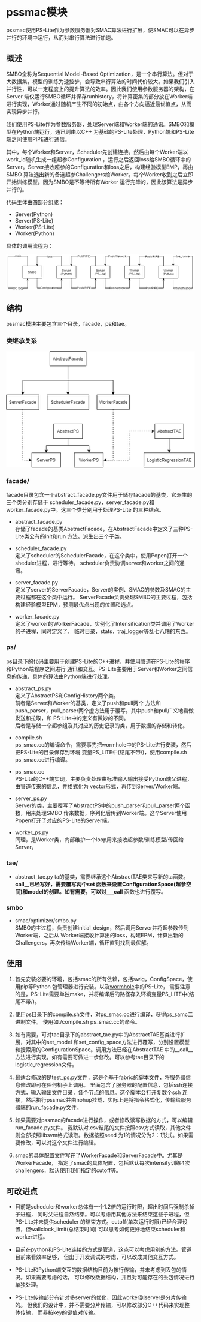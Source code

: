 # pssmac模块

pssmac使用PS-Lite作为参数服务器对SMAC算法进行扩展，使SMAC可以在异步并行的环境中运行，从而对串行算法进行加速。

## 概述

SMBO全称为Sequential Model-Based 
Optimization，是一个串行算法。但对于大数据集，模型的训练为速控步，会导致串行算法的时间代价较大。如果我们引入并行性，可以一定程度上的提升算法的效率。因此我们使用参数服务器的架构，在Server
端仅运行SMBO循环并保存runhistory，将计算密集的部分放在Worker端进行实现，Worker通过随机产生不同的初始点，由各个方向逼近最优值点，从而实现异步并行。

我们使用PS-Lite作为参数服务器，处理Server端和Worker端的通讯。SMBO和模型在Python端运行，通讯则由以C++
为基础的PS-Lite处理，Python端和PS-Lite端之间使用PIPE进行通信。

其中，每个Worker和Server，Scheduler先创建连接。然后由每个Worker端以work_id随机生成一组超参Configuration
，运行之后返回loss给SMBO循环中的Server。Server接收超参的Configuration和loss之后，构建经验模型EMP，再由SMBO
算法选出新的备选超参Challengers给Worker。每个Worker收到之后立即开始训练模型。因为SMBO是不等待所有Worker
运行完毕的，因此该算法是异步并行的。

代码主体由四部分组成：

* Server(Python)<br>
* Server(PS-Lite)<br>
* Worker(PS-Lite)<br>
* Worker(Python)<br>

具体的调用流程为：

![Flow Diagram](utils/Flow%20Diagram.png)

## 结构

pssmac模块主要包含三个目录，facade，ps和tae。

### 类继承关系

![Flow Diagram](utils/UML%20Graph.png)

### facade/

facade目录包含一个abstract_facade.py文件用于储存facade的基类，它派生的三个类分别存储于
scheduler_facade.py，server_facade.py和worker_facade.py中。这三个类分别用于处理PS-Lite
的三种结点。

* abstract_facade.py <br>
存储了facade的基类AbstractFacade，在AbstractFacade中定义了三种PS-Lite类公有的init和run
方法。派生出三个子类。

* scheduler_facade.py <br>
定义了scheduler的SchedulerFacade，在这个类中，使用Popen打开一个sheduler进程，进行等待。
scheduler负责协调server和worker之间的通讯。

* server_facade.py <br>
定义了server的ServerFacade，Server的实例、SMAC的参数及SMAC的主要过程都在这个类中运行。
ServerFacade负责处理SMBO的主要过程，包括构建经验模型EPM，预测最优点出现的位置和选点。

* worker_facade.py <br>
定义了worker的WorkerFacade，实例化了Intensification类并调用了Worker的子进程，同时定义了，
临时目录，stats，traj_logger等乱七八糟的东西。

### ps/

ps目录下的代码主要用于创建PS-Lite的C++进程，并使用管道在PS-Lite的程序和Python端程序之间进行
通讯和交互。PS-Lite主要用于Server和Worker之间信息的传递，具体的算法由Python端进行处理。

* abstract_ps.py <br>
定义了AbstractPS和ConfigHistory两个类。 <br>
前者是Server和Worker的基类，定义了push和pull两个
方法和push_parser，pull_parser两个虚方法用于覆写。其中push和pull广义地看做发送和拉取，和
PS-Lite中的定义有微妙的不同。 <br>
后者是存储一个超参组及其对应的历史记录的类，用于数据的存储和转化。

* compile.sh <br>
ps_smac.cc的编译命令，需要事先把wormhole中的PS-Lite进行安装，然后把PS-Lite的目录保存到环境
变量PS_LITE中(结尾不带/)，使用compile.sh ps_smac.cc进行编译。

* ps_smac.cc <br>
PS-Lite的C++端实现，主要负责处理由标准输入输出接受Python端父进程，由管道传来的信息，并格式化为
vector形式，再传到Server/Worker端。

* server_ps.py <br>
Server的类，主要覆写了AbstractPS中的push_parser和pull_parser两个函数，用来处理SMBO
传来数据，序列化后传到Worker端。这个Server使用Popen打开了对应的PS-Lite的Server端。

* worker_ps.py <br>
同理，是Worker类，内部维护一个loop用来接收超参数/训练模型/传回给Server。

### tae/

* abstract_tae.py
ta的基类，需要继承这个AbstractTAE类来写新的ta函数。__call__已经写好，需要覆写两个set
函数来设置ConfigurationSpace(超参空间)和model的创建。如有需要，可以对___call__
函数也进行覆写。

### smbo

* smac/optimizer/smbo.py<br>
SMBO的主过程，负责创建initial_design，然后调用Server并将超参数传到Worker端，之后从
Worker端接收计算出的loss，构建EPM，计算出新的Challengers，再次传给Worker端，循环直到找到最优解。

## 使用

1. 首先安装必要的环境，包括smac的所有依赖，包括swig，ConfigSpace，使用pip等Python
包管理器进行安装。以及[wormhole](https://github.com/dmlc/wormhole)中的PS-Lite，
需要注意的是，PS-Lite需要单独make，并将编译后的路径存入环境变量PS_LITE中(结尾不带/)。

2. 使用ps目录下的compile.sh文件，对ps_smac.cc进行编译，获得ps_samc二进制文件。
使用如./compile.sh ps_smac.cc的命令。

3. 如有需要，可对tae目录下的abstract_tae.py中的AbstractTAE基类进行扩展，对其中的set_model
和set_config_space方法进行覆写，分别设置模型和搜索用的ConfigurationSpace。调用方法已经在AbstractTAE
中的__call__方法进行实现，如有需要可做进一步修改。可以参考tae目录下的logistic_regression文件。

4. 最适合修改的是test_ps.py文件，这是个基于fabric的脚本文件，将服务器信息修改即可在任何机子上调用。
里面包含了服务器的配置信息，包括ssh连接方式，输入输出文件目录，各个节点的信息。这个脚本会打开复数个ssh
连接，然后执行pssmac并由nohup挂载，实际上是将指令格式化，传输给服务器端的run_facade.py文件。

5. 如果需要对pssmac的facade进行操作，或者修改读写数据的方式，可以编辑run_facade.py文件。
我默认对.csv结尾的文件按照csv方式读取，其他文件则全部按照libsvm格式读取。数据按照seed
为1的情况分为2：1形式。如果需要修改，可以对这个文件进行编辑。

6. smac的具体配置文件写在了WorkerFacade和ServerFacade中。尤其是WorkerFacade，
指定了smac的具体配置，包括默认每次intensify训练4次challengers，默认使用我们指定的cutoff等。

## 可改进点

* 目前是scheduler和worker总体有一个1.2倍的运行时限，超出时间后强制杀掉子进程，
同时父进程自然结束。可以考虑用其他方法来结束这些子进程，但PS-Lite并未提供scheduler
的结束方式。cutoff(单次运行时限)已经合理设置，但wallclock_limit(总结束时间)
可以思考如何更好地结束scheduler和worker进程。

* 目前在python和PS-Lite连接的方式是管道，这点可以考虑用别的方法。管道目前来看效率足够，
但出于开发调试的考虑，可以改成其他交互方式。

* PS-Lite和Python端交互的数据结构目前为按行传输，并未考虑到丢包的情况。如果需要考虑的话，
可以修改数据结构，并且对可能存在的丢包情况进行单独处理。

* PS-Lite传输部分有针对多server的优化，因此worker到server是分片传输的。
但我们的设计中，并不需要分片传输，可以修改部分C++代码来实现整体传输，
而非按key的键值对传输。
